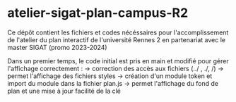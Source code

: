 # atelier-sigat-plan-campus-R2
Ce dépôt contient les fichiers et codes nécéssaires pour l'accomplissement de l'atelier du plan interactif de l'université Rennes 2 en partenariat avec le master SIGAT (promo 2023-2024)

Dans un premier temps, le code initial est pris en main et modifié pour gérer l'affichage correctement :
-> correction des accès aux fichiers (../ , ./, /) -> permet l'affichage des fichiers styles
-> création d'un module token et import du module dans la fichier plan.js -> permet l'affichage du fond de plan et une mise à jour facilité de la clé
